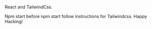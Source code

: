 React and TailwindCss.

Npm start
before npm start follow instructions for Tailwindcss.
Happy Hacking!
